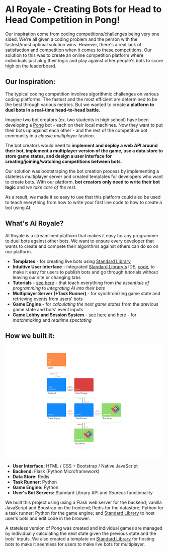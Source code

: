 # AI Royale - Creating Bots for Head to Head Competition in Pong!

Our inspiration come from coding competitions/challenges being very one sided. We're all given a coding problem and the person with the fastest/most optimal solution wins. However, there's a real lack of satisfaction and competition when it comes to these competitions. Our solution to this was to create an online competition platform where individuals just plug their logic and play against other people's bots to score high on the leaderboard.

## Our Inspiration:
The typical coding competition involves algorithmic challenges on various coding platforms. The fastest and the most efficient are determined to be the best through various metrics. But we wanted to create **a platform to duel bots in a real-time head-to-head battle.**

Imagine two bot creators (ex. two students in high school) have been developing a [Pong](https://en.wikipedia.org/wiki/Pong) bot - each on their local machines. Now they want to put their bots up against each other - and the rest of the competitive bot community in a _classic multiplayer_ fashion.

The bot creators would need to **implement and deploy a web API around their bot, implement a multiplayer version of the game, use a data store to store game states, and design a user interface for creating/joining/watching competitions between bots**.

Our solution was bootstraping the bot creation process by implementing a stateless multiplayer server and created templates for developers who want to create bots. With our platform, **bot creators only need to write their bot logic** and _we take care of the rest_.

As a result, we made it so easy to use that this platform could also be used to teach everything from how to write your first line code to how to create a bot using AI.

## What's AI Royale?
AI Royale is a streamlined platform that makes it easy for any programmer to duel bots against other bots. We want to ensure every developer that wants to create and compete their algorithms against others can do so on our platform. 

- **Templates** - for creating live bots using [Standard Library](https://stdlib.com/)
- **Intuitive User Interface** - integrated [Standard Library's](https://stdlib.com/) IDE, [code](https://code.stdlib.com/), to make it easy for users to publish bots and go through tutorials without leaving our site or changing tabs
- **Tutorials** - [see here](https://imgur.com/a/Ny2NETV) - that teach everything from _the essentials of programming_ to _integrating AI into their bots_
- **Multiplayer Server (+Task Runner)** - for synchronizing game state and retrieving events from users' bots
- **Game Engine** - for _calculating the next game states_ from the previous game state and bots' event inputs
- **Game Lobby and Session System** - [see here](https://imgur.com/a/fhylPvK) and [here](https://imgur.com/a/oKjmmZY) - for  _matchmaking_ and _realtime spectating_ 

## How we built it:

![Architecuture Diagram](/airoyal-archdiagram.jpg)

- **User Interface:** HTML / CSS + Bootstrap / Native JavaScript
- **Backend:** Flask (Python Microframework) 
- **Data Store:** Redis
- **Task Runner:** Python
- **Game Engine:** Python
- **User's Bot Servers:** Standard Library API and _Sources_ functionality

We built this project using using a Flask web server for the backend; vanilla JavaScript and Boostrap on the frontend; Redis for the datastore; Python for a task runner; Python for the game engine; and [Standard Library](https://stdlib.com/) to host user's bots and edit code in the broswer.

A stateless version of Pong was created and individual games are managed by individually calculating the next state given the previous state and the bots' inputs. We also created a template on [Standard Library](https://stdlib.com/) for hosting bots to make it seemless for users to make live bots for multiplayer.
